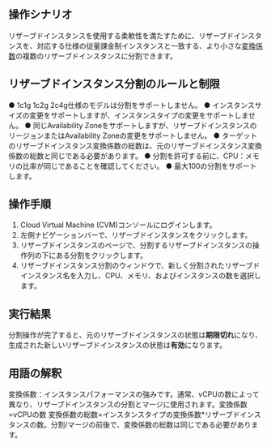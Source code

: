 ## 操作シナリオ
リザーブドインスタンスを使用する柔軟性を満たすために、リザーブドインスタンスを、対応する仕様の従量課金制インスタンスと一致する、より小さな[変換係数](#length)の複数のリザーブドインスタンスに分割できます。

## リザーブドインスタンス分割のルールと制限
● 1c1g 1c2g 2c4g仕様のモデルは分割をサポートしません。
● インスタンスサイズの変更をサポートしますが、インスタンスタイプの変更をサポートしません。
● 同じAvailability Zoneをサポートしますが、リザーブドインスタンスのリージョンまたはAvailability Zoneの変更をサポートしません。
● ターゲットのリザーブドインスタンス変換係数の総数は、元のリザーブドインスタンス変換係数の総数と同じである必要があります。
● 分割を許可する前に、CPU：メモリの比率が同じであることを確認してください。
● 最大100の分割をサポートします。

## 操作手順
1. Cloud Virtual Machine (CVM)コンソールにログインします。
2. 左側ナビゲーションバーで、リザーブドインスタンスをクリックします。
3. リザーブドインスタンスのページで、分割するリザーブドインスタンスの操作列の下にある分割をクリックします。
4. リザーブドインスタンス分割のウィンドウで、新しく分割されたリザーブドインスタンス名を入力し、CPU、メモリ、およびインスタンスの数を選択します。

## 実行結果
分割操作が完了すると、元のリザーブドインスタンスの状態は**期限切れ**になり、生成された新しいリザーブドインスタンスの状態は**有効**になります。

## <a id="length">用語の解釈</a>
変換係数：インスタンスパフォーマンスの強みです。通常、vCPUの数によって異なり、リザーブドインスタンスの分割とマージに使用されます。変換係数=vCPUの数
変換係数の総数=インスタンスタイプの変換係数*リザーブドインスタンスの数。分割/マージの前後で、変換係数の総数は同じである必要があります。
